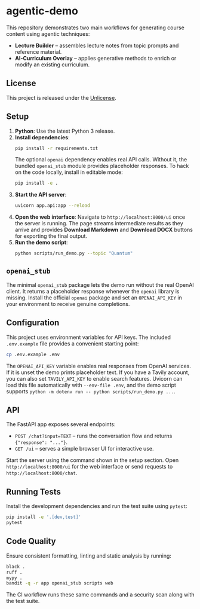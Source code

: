 # agentic-demo

This repository demonstrates two main workflows for generating course content using agentic techniques:

* **Lecture Builder** – assembles lecture notes from topic prompts and reference material.
* **AI-Curriculum Overlay** – applies generative methods to enrich or modify an existing curriculum.

## License

This project is released under the [Unlicense](LICENSE).

## Setup

1. **Python**: Use the latest Python 3 release.
2. **Install dependencies**:
   ```bash
   pip install -r requirements.txt
   ```
   The optional `openai` dependency enables real API calls. Without it,
   the bundled `openai_stub` module provides placeholder responses.
   To hack on the code locally, install in editable mode:
   ```bash
   pip install -e .
   ```
3. **Start the API server**:
   ```bash
   uvicorn app.api:app --reload
   ```
4. **Open the web interface**:
   Navigate to `http://localhost:8000/ui` once the server is running.
   The page streams intermediate results as they arrive and provides
   **Download Markdown** and **Download DOCX** buttons for exporting
   the final output.
5. **Run the demo script**:
   ```bash
   python scripts/run_demo.py --topic "Quantum"
   ```

## `openai_stub`

The minimal `openai_stub` package lets the demo run without the real
OpenAI client. It returns a placeholder response whenever the `openai`
library is missing. Install the official `openai` package and set an
`OPENAI_API_KEY` in your environment to receive genuine completions.

## Configuration

This project uses environment variables for API keys. The included
`.env.example` file provides a convenient starting point:

```bash
cp .env.example .env
```

The `OPENAI_API_KEY` variable enables real responses from OpenAI services. If it
is unset the demo prints placeholder text. If you have a Tavily account, you can also set `TAVILY_API_KEY` to enable
search features. Uvicorn can load this file automatically with `--env-file .env`,
and the demo script supports `python -m dotenv run -- python scripts/run_demo.py ...`.

## API

The FastAPI app exposes several endpoints:

- `POST /chat?input=TEXT` – runs the conversation flow and returns
  `{"response": "..."}`.
- `GET /ui` – serves a simple browser UI for interactive use.

Start the server using the command shown in the setup section.
Open `http://localhost:8000/ui` for the web interface or send requests to
`http://localhost:8000/chat`.

## Running Tests

Install the development dependencies and run the test suite using `pytest`:

```bash
pip install -e '.[dev,test]'
pytest
```

## Code Quality

Ensure consistent formatting, linting and static analysis by running:

```bash
black .
ruff .
mypy .
bandit -q -r app openai_stub scripts web
```

The CI workflow runs these same commands and a security scan along with the test suite.
